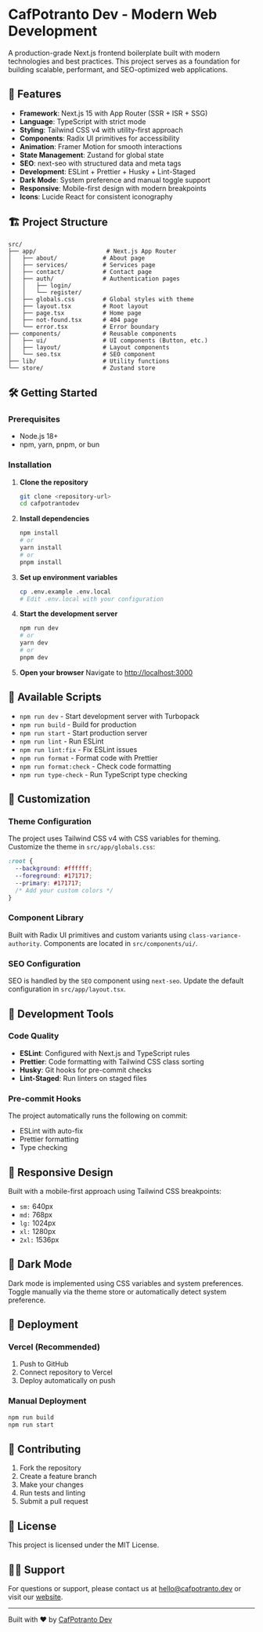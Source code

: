 # CafPotranto Dev - Modern Web Development

A production-grade Next.js frontend boilerplate built with modern technologies and best practices. This project serves as a foundation for building scalable, performant, and SEO-optimized web applications.

## 🚀 Features

- **Framework**: Next.js 15 with App Router (SSR + ISR + SSG)
- **Language**: TypeScript with strict mode
- **Styling**: Tailwind CSS v4 with utility-first approach
- **Components**: Radix UI primitives for accessibility
- **Animation**: Framer Motion for smooth interactions
- **State Management**: Zustand for global state
- **SEO**: next-seo with structured data and meta tags
- **Development**: ESLint + Prettier + Husky + Lint-Staged
- **Dark Mode**: System preference and manual toggle support
- **Responsive**: Mobile-first design with modern breakpoints
- **Icons**: Lucide React for consistent iconography

## 🏗️ Project Structure

```
src/
├── app/                    # Next.js App Router
│   ├── about/             # About page
│   ├── services/          # Services page
│   ├── contact/           # Contact page
│   ├── auth/              # Authentication pages
│   │   ├── login/
│   │   └── register/
│   ├── globals.css        # Global styles with theme
│   ├── layout.tsx         # Root layout
│   ├── page.tsx           # Home page
│   ├── not-found.tsx      # 404 page
│   └── error.tsx          # Error boundary
├── components/            # Reusable components
│   ├── ui/                # UI components (Button, etc.)
│   ├── layout/            # Layout components
│   └── seo.tsx            # SEO component
├── lib/                   # Utility functions
└── store/                 # Zustand store
```

## 🛠️ Getting Started

### Prerequisites

- Node.js 18+ 
- npm, yarn, pnpm, or bun

### Installation

1. **Clone the repository**
   ```bash
   git clone <repository-url>
   cd cafpotrantodev
   ```

2. **Install dependencies**
   ```bash
   npm install
   # or
   yarn install
   # or
   pnpm install
   ```

3. **Set up environment variables**
   ```bash
   cp .env.example .env.local
   # Edit .env.local with your configuration
   ```

4. **Start the development server**
   ```bash
   npm run dev
   # or
   yarn dev
   # or
   pnpm dev
   ```

5. **Open your browser**
   Navigate to [http://localhost:3000](http://localhost:3000)

## 📜 Available Scripts

- `npm run dev` - Start development server with Turbopack
- `npm run build` - Build for production
- `npm run start` - Start production server
- `npm run lint` - Run ESLint
- `npm run lint:fix` - Fix ESLint issues
- `npm run format` - Format code with Prettier
- `npm run format:check` - Check code formatting
- `npm run type-check` - Run TypeScript type checking

## 🎨 Customization

### Theme Configuration

The project uses Tailwind CSS v4 with CSS variables for theming. Customize the theme in `src/app/globals.css`:

```css
:root {
  --background: #ffffff;
  --foreground: #171717;
  --primary: #171717;
  /* Add your custom colors */
}
```

### Component Library

Built with Radix UI primitives and custom variants using `class-variance-authority`. Components are located in `src/components/ui/`.

### SEO Configuration

SEO is handled by the `SEO` component using `next-seo`. Update the default configuration in `src/app/layout.tsx`.

## 🔧 Development Tools

### Code Quality

- **ESLint**: Configured with Next.js and TypeScript rules
- **Prettier**: Code formatting with Tailwind CSS class sorting
- **Husky**: Git hooks for pre-commit checks
- **Lint-Staged**: Run linters on staged files

### Pre-commit Hooks

The project automatically runs the following on commit:
- ESLint with auto-fix
- Prettier formatting
- Type checking

## 📱 Responsive Design

Built with a mobile-first approach using Tailwind CSS breakpoints:
- `sm:` 640px
- `md:` 768px  
- `lg:` 1024px
- `xl:` 1280px
- `2xl:` 1536px

## 🌙 Dark Mode

Dark mode is implemented using CSS variables and system preferences. Toggle manually via the theme store or automatically detect system preference.

## 🚀 Deployment

### Vercel (Recommended)

1. Push to GitHub
2. Connect repository to Vercel
3. Deploy automatically on push

### Manual Deployment

```bash
npm run build
npm run start
```

## 🤝 Contributing

1. Fork the repository
2. Create a feature branch
3. Make your changes
4. Run tests and linting
5. Submit a pull request

## 📄 License

This project is licensed under the MIT License.

## 🙋‍♂️ Support

For questions or support, please contact us at hello@cafpotranto.dev or visit our [website](https://cafpotranto.dev).

---

Built with ❤️ by [CafPotranto Dev](https://cafpotranto.dev)
